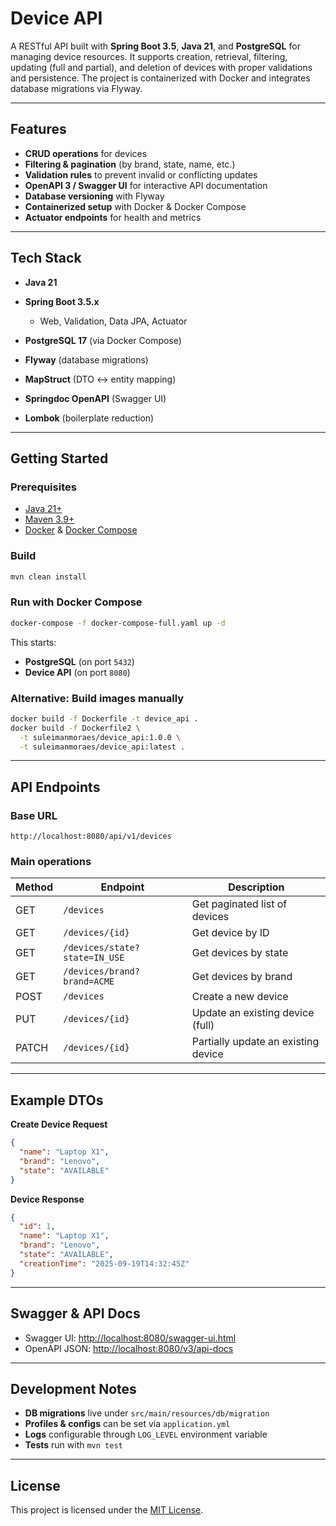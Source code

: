 # Device API

A RESTful API built with **Spring Boot 3.5**, **Java 21**, and **PostgreSQL** for managing device resources.
It supports creation, retrieval, filtering, updating (full and partial), and deletion of devices with proper validations and persistence.
The project is containerized with Docker and integrates database migrations via Flyway.

---

## Features

* **CRUD operations** for devices
* **Filtering & pagination** (by brand, state, name, etc.)
* **Validation rules** to prevent invalid or conflicting updates
* **OpenAPI 3 / Swagger UI** for interactive API documentation
* **Database versioning** with Flyway
* **Containerized setup** with Docker & Docker Compose
* **Actuator endpoints** for health and metrics

---

## Tech Stack

* **Java 21**
* **Spring Boot 3.5.x**

  * Web, Validation, Data JPA, Actuator
* **PostgreSQL 17** (via Docker Compose)
* **Flyway** (database migrations)
* **MapStruct** (DTO ↔ entity mapping)
* **Springdoc OpenAPI** (Swagger UI)
* **Lombok** (boilerplate reduction)

---

## Getting Started

### Prerequisites

* [Java 21+](https://adoptium.net/)
* [Maven 3.9+](https://maven.apache.org/)
* [Docker](https://www.docker.com/) & [Docker Compose](https://docs.docker.com/compose/)

### Build

```bash
mvn clean install
```

### Run with Docker Compose

```bash
docker-compose -f docker-compose-full.yaml up -d
```

This starts:

* **PostgreSQL** (on port `5432`)
* **Device API** (on port `8080`)

### Alternative: Build images manually

```bash
docker build -f Dockerfile -t device_api .
docker build -f Dockerfile2 \
  -t suleimanmoraes/device_api:1.0.0 \
  -t suleimanmoraes/device_api:latest .
```

---

## API Endpoints

### Base URL

```
http://localhost:8080/api/v1/devices
```

### Main operations

| Method | Endpoint                      | Description                         |
| ------ | ----------------------------- | ----------------------------------- |
| GET    | `/devices`                    | Get paginated list of devices       |
| GET    | `/devices/{id}`               | Get device by ID                    |
| GET    | `/devices/state?state=IN_USE` | Get devices by state                |
| GET    | `/devices/brand?brand=ACME`   | Get devices by brand                |
| POST   | `/devices`                    | Create a new device                 |
| PUT    | `/devices/{id}`               | Update an existing device (full)    |
| PATCH  | `/devices/{id}`               | Partially update an existing device |

---

## Example DTOs

**Create Device Request**

```json
{
  "name": "Laptop X1",
  "brand": "Lenovo",
  "state": "AVAILABLE"
}
```

**Device Response**

```json
{
  "id": 1,
  "name": "Laptop X1",
  "brand": "Lenovo",
  "state": "AVAILABLE",
  "creationTime": "2025-09-19T14:32:45Z"
}
```

---

## Swagger & API Docs

* Swagger UI: [http://localhost:8080/swagger-ui.html](http://localhost:8080/swagger-ui.html)
* OpenAPI JSON: [http://localhost:8080/v3/api-docs](http://localhost:8080/v3/api-docs)

---

## Development Notes

* **DB migrations** live under `src/main/resources/db/migration`
* **Profiles & configs** can be set via `application.yml`
* **Logs** configurable through `LOG_LEVEL` environment variable
* **Tests** run with `mvn test`

---

## License

This project is licensed under the [MIT License](https://opensource.org/licenses/MIT).

